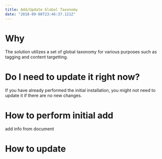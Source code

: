 ```yaml
---
title: Add/Update Global Taxonomy
date: "2018-09-08T23:46:37.121Z"
---
```


# Why
The solution utilizes a set of global taxonomy for various purposes such as tagging and content targetting.

# Do I need to update it right now?
If you have already performed the initial installation, you might not need to update it if there are no new changes.

# How to perform initial add
add info from document

# How to update


